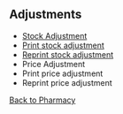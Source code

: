 ## Adjustments

* [Stock Adjustment](https://github.com/hmislk/hmis/wiki/Stock-Adjustment)
* [Print stock adjustment](https://github.com/hmislk/hmis/wiki/Print-stock-adjustment)
* [Reprint stock adjustment](https://github.com/hmislk/hmis/wiki/Reprint-stock-adjustment)
* Price Adjustment
* Print price adjustment
* Reprint price adjustment

[Back to Pharmacy](https://github.com/hmislk/hmis/wiki/Pharmacy)